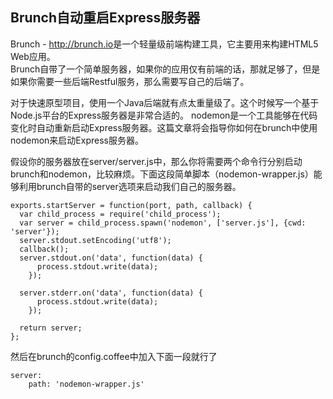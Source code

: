 ## Brunch自动重启Express服务器
Brunch - <http://brunch.io>是一个轻量级前端构建工具，它主要用来构建HTML5 Web应用。   
Brunch自带了一个简单服务器，如果你的应用仅有前端的话，那就足够了，但是如果你需要一些后端Restful服务，那么需要写自己的后端了。  

对于快速原型项目，使用一个Java后端就有点太重量级了。这个时候写一个基于Node.js平台的Express服务器是非常合适的。 nodemon是一个工具能够在代码变化时自动重新启动Express服务器。这篇文章将会指导你如何在brunch中使用nodemon来启动Express服务器。

<!--more-->

假设你的服务器放在server/server.js中，那么你将需要两个命令行分别启动brunch和nodemon，比较麻烦。下面这段简单脚本（nodemon-wrapper.js）能够利用brunch自带的server选项来启动我们自己的服务器。

```
exports.startServer = function(port, path, callback) {
  var child_process = require('child_process');
  var server = child_process.spawn('nodemon', ['server.js'], {cwd: 'server'});
  server.stdout.setEncoding('utf8');
  callback();
  server.stdout.on('data', function(data) {
      process.stdout.write(data);
    });

  server.stderr.on('data', function(data) {
      process.stdout.write(data);
    });

  return server;
};
```

然后在brunch的config.coffee中加入下面一段就行了  

```
server:
    path: 'nodemon-wrapper.js'
```